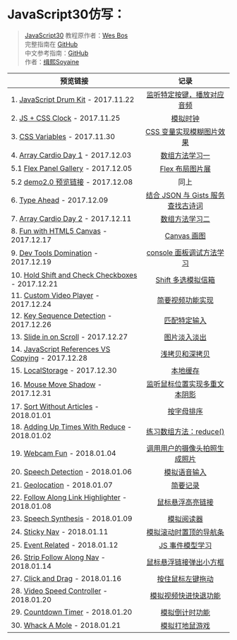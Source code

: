 # JavaScript30仿写：
> [JavaScript30](https://javascript30.com) 教程原作者：[Wes Bos](https://github.com/wesbos)    
> 完整指南在 [GitHub](https://github.com/wesbos/JavaScript30)  
> 中文参考指南：[GitHub](https://github.com/soyaine/JavaScript30)  
> 作者：[缉熙Soyaine](https://github.com/soyaine)  

| 预览链接 | 记录 |
| --- |:---:|
| 1. [JavaScript Drum Kit](https://hehe1111.github.io/js_demo/js30/01%20-%20JavaScript%20Drum%20Kit/) - 2017.11.22 | [监听特定按键，播放对应音频](https://github.com/hehe1111/js_demo/tree/master/js30/01%20-%20JavaScript%20Drum%20Kit) |
| 2. [JS + CSS Clock](https://hehe1111.github.io/js_demo/js30/02%20-%20JS%20+%20CSS%20Clock/) - 2017.11.25 | [模拟时钟](https://github.com/hehe1111/js_demo/tree/master/js30/02%20-%20JS%20%2B%20CSS%20Clock) |
| 3. [CSS Variables](https://hehe1111.github.io/js_demo/js30/03%20-%20CSS%20Variables/) - 2017.11.30 | [CSS 变量实现模糊图片效果](https://github.com/hehe1111/js_demo/tree/master/js30/03%20-%20CSS%20Variables) |
| 4. [Array Cardio Day 1](https://hehe1111.github.io/js_demo/js30/04%20-%20Array%20Cardio%20Day%201/) - 2017.12.03 | [数组方法学习一](https://github.com/hehe1111/js_demo/tree/master/js30/04%20-%20Array%20Cardio%20Day%201) |
| 5.1 [Flex Panel Gallery](https://hehe1111.github.io/js_demo/js30/05%20-%20Flex%20Panel%20Gallery/) - 2017.12.05 | [Flex 布局图片展](https://github.com/hehe1111/js_demo/tree/master/js30/05%20-%20Flex%20Panel%20Gallery) |
| 5.2 [demo2.0 预览链接](https://hehe1111.github.io/js_demo/js30//05%20-%20Flex%20Panel%20Gallery/version2.0/) - 2017.12.08 | 同上 |
| 6. [Type Ahead](https://hehe1111.github.io/js_demo/js30/06%20-%20Type%20Ahead/) - 2017.12.09 | [结合 JSON 与 Gists 服务查找古诗词](https://github.com/hehe1111/js_demo/tree/master/js30/06%20-%20Type%20Ahead) |
| 7. [Array Cardio Day 2](https://hehe1111.github.io/js_demo/js30/07%20-%20Array%20Cardio%20Day%202/) - 2017.12.11 | [数组方法学习二](https://github.com/hehe1111/js_demo/tree/master/js30/07%20-%20Array%20Cardio%20Day%202) |
| 8. [Fun with HTML5 Canvas](https://hehe1111.github.io/js_demo/js30/08%20-%20Fun%20with%20HTML5%20Canvas/) - 2017.12.17 | [Canvas 画图](https://github.com/hehe1111/js_demo/tree/master/js30/08%20-%20Fun%20with%20HTML5%20Canvas) |
| 9. [Dev Tools Domination](https://hehe1111.github.io/js_demo/js30/09%20-%20Dev%20Tools%20Domination/) - 2017.12.19 | [console 面板调试方法学习](https://github.com/hehe1111/js_demo/tree/master/js30/09%20-%20Dev%20Tools%20Domination) |
| 10. [Hold Shift and Check Checkboxes](https://hehe1111.github.io/js_demo/js30/10%20-%20Hold%20Shift%20and%20Check%20Checkboxes/) - 2017.12.21 | [Shift 多选模拟信箱](https://github.com/hehe1111/js_demo/tree/master/js30/10%20-%20Hold%20Shift%20and%20Check%20Checkboxes) |
| 11. [Custom Video Player](https://hehe1111.github.io/js_demo/js30/11%20-%20Custom%20Video%20Player/) - 2017.12.24 | [简要视频功能实现](https://github.com/hehe1111/js_demo/tree/master/js30/11%20-%20Custom%20Video%20Player) |
| 12. [Key Sequence Detection](https://hehe1111.github.io/js_demo/js30/12%20-%20Key%20Sequence%20Detection/) - 2017.12.26 | [匹配特定输入](https://github.com/hehe1111/js_demo/tree/master/js30/12%20-%20Key%20Sequence%20Detection) |
| 13. [Slide in on Scroll](https://hehe1111.github.io/js_demo/js30/13%20-%20Slide%20in%20on%20Scroll/) - 2017.12.27 | [图片淡入淡出](https://github.com/hehe1111/js_demo/tree/master/js30/13%20-%20Slide%20in%20on%20Scroll) |
| 14. [JavaScript References VS Copying](https://hehe1111.github.io/js_demo/js30/14%20-%20JavaScript%20References%20VS%20Copying/) - 2017.12.28 | [浅拷贝和深拷贝](https://github.com/hehe1111/js_demo/tree/master/js30/14%20-%20JavaScript%20References%20VS%20Copying) |
| 15. [LocalStorage](https://hehe1111.github.io/js_demo/js30/15%20-%20LocalStorage/) - 2017.12.30 | [本地缓存](https://github.com/hehe1111/js_demo/tree/master/js30/15%20-%20LocalStorage) |
| 16. [Mouse Move Shadow](https://hehe1111.github.io/js_demo/js30/16%20-%20Mouse%20Move%20Shadow/) - 2017.12.31 | [监听鼠标位置实现多重文本阴影](https://github.com/hehe1111/js_demo/tree/master/js30/16%20-%20Mouse%20Move%20Shadow) |
| 17. [Sort Without Articles](https://hehe1111.github.io/js_demo/js30/17%20-%20Sort%20Without%20Articles/) - 2018.01.01 | [按字母排序](https://github.com/hehe1111/js_demo/tree/master/js30/17%20-%20Sort%20Without%20Articles) |
| 18. [Adding Up Times With Reduce](https://hehe1111.github.io/js_demo/js30/18%20-%20Adding%20Up%20Times%20With%20Reduce/) - 2018.01.02 | [练习数组方法：reduce()](https://github.com/hehe1111/js_demo/tree/master/js30/18%20-%20Adding%20Up%20Times%20With%20Reduce) |
| 19. [Webcam Fun](https://hehe1111.github.io/js_demo/js30/19%20-%20Webcam%20Fun/) - 2018.01.04 | [调用用户的摄像头拍照生成照片](https://github.com/hehe1111/js_demo/tree/master/js30/19%20-%20Webcam%20Fun) |
| 20. [Speech Detection](https://hehe1111.github.io/js_demo/js30/20%20-%20Speech%20Detection/) - 2018.01.06 | [模拟语音输入](https://github.com/hehe1111/js_demo/tree/master/js30/20%20-%20Speech%20Detection) |
| 21. [Geolocation](https://hehe1111.github.io/js_demo/js30/21%20-%20Geolocation/) - 2018.01.07 | [简要记录](https://github.com/hehe1111/js_demo/tree/master/js30/21%20-%20Geolocation) |
| 22. [Follow Along Link Highlighter](https://hehe1111.github.io/js_demo/js30/22%20-%20Follow%20Along%20Link%20Highlighter/) - 2018.01.08 | [鼠标悬浮高亮链接](https://github.com/hehe1111/js_demo/tree/master/js30/22%20-%20Follow%20Along%20Link%20Highlighter) |
| 23. [Speech Synthesis](https://hehe1111.github.io/js_demo/js30/23%20-%20Speech%20Synthesis/) - 2018.01.09 | [模拟阅读器](https://github.com/hehe1111/js_demo/tree/master/js30/23%20-%20Speech%20Synthesis) |
| 24. [Sticky Nav](https://hehe1111.github.io/js_demo/js30/24%20-%20Sticky%20Nav/) - 2018.01.11 | [模拟滚动时置顶的导航条](https://github.com/hehe1111/js_demo/tree/master/js30/24%20-%20Sticky%20Nav) |
| 25. [Event Related](https://hehe1111.github.io/js_demo/js30/25%20-%20Event%20Related/) - 2018.01.12 | [JS 事件模型学习](https://github.com/hehe1111/js_demo/tree/master/js30/25%20-%20Event%20Related) |
| 26. [Strip Follow Along Nav](https://hehe1111.github.io/js_demo/js30/26%20-%20Strip%20Follow%20Along%20Nav/) - 2018.01.14 | [鼠标悬浮链接弹出小方框](https://github.com/hehe1111/js_demo/tree/master/js30/26%20-%20Strip%20Follow%20Along%20Nav#26---strip-follow-along-nav) |
| 27. [Click and Drag](https://hehe1111.github.io/js_demo/js30/27%20-%20Click%20and%20Drag/) - 2018.01.16 | [按住鼠标左键拖动](https://github.com/hehe1111/js_demo/tree/master/js30/27%20-%20Click%20and%20Drag) |
| 28. [Video Speed Controller](https://hehe1111.github.io/js_demo/js30/28%20-%20Video%20Speed%20Controller/) - 2018.01.20 | [模拟视频快进快退功能](https://github.com/hehe1111/js_demo/tree/master/js30/28%20-%20Video%20Speed%20Controller) |
| 29. [Countdown Timer](https://hehe1111.github.io/js_demo/js30/29%20-%20Countdown%20Timer/) - 2018.01.20 | [模拟倒计时功能](https://github.com/hehe1111/js_demo/blob/master/js30/29%20-%20Countdown%20Timer/) |
|30. [Whack A Mole](https://hehe1111.github.io/js_demo/js30/30%20-%20Whack%20A%20Mole/) - 2018.01.21 | [模拟打地鼠游戏](https://github.com/hehe1111/js_demo/blob/master/js30/30%20-%20Whack%20A%20Mole/) |
